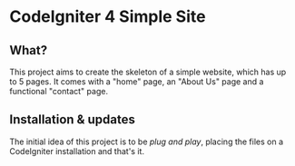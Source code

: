 # CodeIgniter 4 Simple Site

## What?

This project aims to create the skeleton of a simple website, which has up to 5 pages.
It comes with a "home" page, an "About Us" page and a functional "contact" page.

## Installation & updates

The initial idea of this project is to be *plug and play*, placing the files
on a CodeIgniter installation and that's it.
